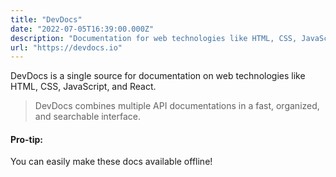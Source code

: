 ```yaml
---
title: "DevDocs"
date: "2022-07-05T16:39:00.000Z"
description: "Documentation for web technologies like HTML, CSS, JavaScript, and React."
url: "https://devdocs.io"
---
```


DevDocs is a single source for documentation on web technologies like HTML, CSS, JavaScript, and React.

> DevDocs combines multiple API documentations in a fast, organized, and searchable interface.

#### Pro-tip: 
You can easily make these docs available offline!